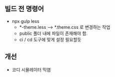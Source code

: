 ## 빌드 전 명령어
- npx gulp less
  - *-theme.less --> *.theme.css 로 변경하는 작업
  - public 폴더 내에 파일이 존재해야 함.
  - ci / cd 도구에 맞게 설정 필요할듯

## 개선
- 코디 시뮬레이터 믹염
